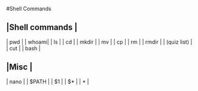 #Shell Commands

|Shell commands |
----------------------
| pwd |
| whoami|
| ls |
| cd |
| mkdir |
| mv |
| cp |
| rm |
| rmdir |
| (quiz list) |
| cut  |
| bash |

|Misc | 
-----------
| nano | 
| $PATH | 
| $1 | 
| $* | 
| * | 
